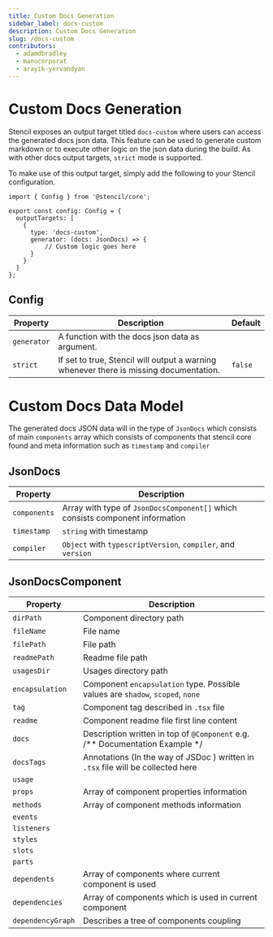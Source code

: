 ```yaml
---
title: Custom Docs Generation
sidebar_label: docs-custom
description: Custom Docs Generation
slug: /docs-custom
contributors:
  - adamdbradley
  - manucorporat
  - arayik-yervandyan
---
```


# Custom Docs Generation

Stencil exposes an output target titled `docs-custom` where users can access the generated docs json data. This feature can be used to generate custom markdown or to execute other logic on the json data during the build. As with other docs output targets, `strict` mode is supported.

To make use of this output target, simply add the following to your Stencil configuration.

```tsx
import { Config } from '@stencil/core';

export const config: Config = {
  outputTargets: [
    {
      type: 'docs-custom',
      generator: (docs: JsonDocs) => {
          // Custom logic goes here
      }
    }
  ]
};
```

## Config

| Property    | Description                                                                              | Default |
|-------------|------------------------------------------------------------------------------------------|---------|
| `generator` | A function with the docs json data as argument.                                          |         |
| `strict`    | If set to true, Stencil will output a warning whenever there is missing documentation.   | `false` |



# Custom Docs Data Model

The generated docs JSON data will in the type of `JsonDocs` which consists of main `components` array which consists of components that stencil core found and meta information such as `timestamp` and `compiler`

## JsonDocs

| Property    | Description                                                                              |
|-------------|------------------------------------------------------------------------------------------|
| `components` | Array with type of `JsonDocsComponent[]` which consists component information|
| `timestamp`    | `string` with timestamp   |
| `compiler`    | `Object` with `typescriptVersion`, `compiler`, and `version`   |

## JsonDocsComponent

| Property    | Description                                                                              |
|-------------|------------------------------------------------------------------------------------------|
| `dirPath` | Component directory path |
| `fileName`    | File name |
| `filePath`    | File path |
| `readmePath`    | Readme file path |
| `usagesDir`    | Usages directory path  |
| `encapsulation`    | Component `encapsulation` type. Possible values are `shadow`, `scoped`, `none`  |
| `tag`    | Component tag described in `.tsx` file  |
| `readme`    | Component readme file first line content  |
| `docs`    | Description written in top of `@Component` e.g. /**  Documentation Example */ |
| `docsTags`    | Annotations (In the way of JSDoc ) written in `.tsx` file will be collected here   |
| `usage`    |    |
| `props`    | Array of component properties information   |
| `methods`    | Array of component methods information   |
| `events`    |    |
| `listeners`    |    |
| `styles`    |    |
| `slots`    |    |
| `parts`    |    |
| `dependents`    |  Array of components where current component is used  |
| `dependencies`    |  Array of components which is used in current component  |
| `dependencyGraph`    | Describes a tree of components coupling |

